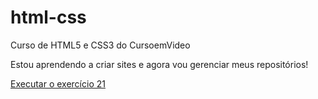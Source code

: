 # html-css
 Curso de HTML5 e CSS3 do CursoemVideo

 Estou aprendendo a criar sites e agora vou gerenciar meus repositórios!

<a href="https://renanbc.github.io/html-css/exercícios/ex021/caixa03.html">Executar o exercício 21</a>
